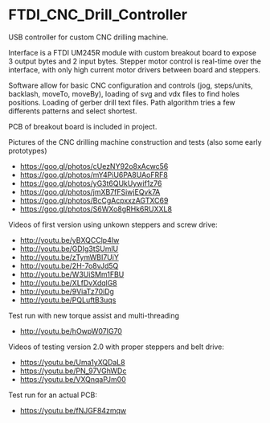 # FTDI_CNC_Drill_Controller
USB controller for custom CNC drilling machine.

Interface is a FTDI UM245R module with custom breakout board to expose 3 output bytes and 2 input bytes.
Stepper motor control is real-time over the interface, with only high current motor drivers between board and steppers.

Software allow for basic CNC configuration and controls (jog, steps/units, backlash, moveTo, moveBy), loading of svg and vdx files to find holes positions. Loading of gerber drill text files.
Path algorithm tries a few differents patterns and select shortest.

PCB of breakout board is included in project.

Pictures of the CNC drilling machine construction and tests (also some early prototypes)
* https://goo.gl/photos/cUezNY92o8xAcwc56
* https://goo.gl/photos/mY4PiU6PA8UAoFRF8
* https://goo.gl/photos/yG3t6QUkUywif1z76
* https://goo.gl/photos/jmXB7fFSiwjEQvk7A
* https://goo.gl/photos/BcCgAcpxxzAGTXC69
* https://goo.gl/photos/S6WXo8gRHk6RUXXL8

Videos of first version using unkown steppers and screw drive:
* http://youtu.be/yBXQCClp4Iw
* http://youtu.be/GDIg3tSUmlU
* http://youtu.be/zTymWBI7UiY
* http://youtu.be/2H-7o8vJd5Q
* http://youtu.be/W3UiSMm1FBU
* http://youtu.be/XLfDvXdqlG8
* http://youtu.be/9ViaTz70iDg
* http://youtu.be/PQLuftB3uqs

Test run with new torque assist and multi-threading
* http://youtu.be/hOwpW07IG70

Videos of testing version 2.0 with proper steppers and belt drive:
* https://youtu.be/Uma1yXQDaL8
* https://youtu.be/PN_97VGhWDc
* https://youtu.be/VXQnqaPJm00

Test run for an actual PCB:
* https://youtu.be/fNJGF84zmqw

